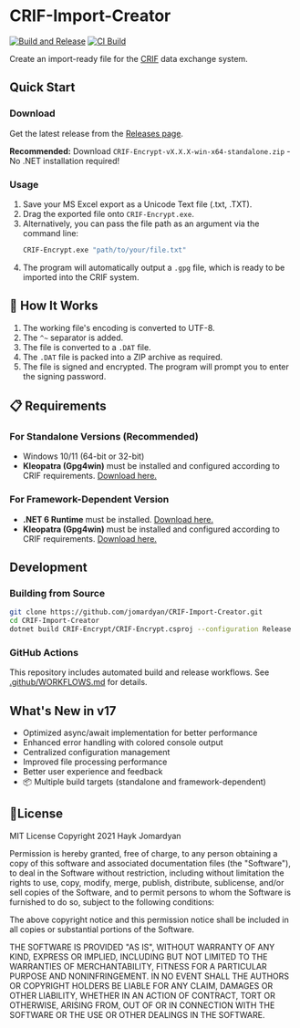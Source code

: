 # CRIF-Import-Creator

[![Build and Release](https://github.com/jomardyan/CRIF-Import-Creator/actions/workflows/build-and-release.yml/badge.svg)](https://github.com/jomardyan/CRIF-Import-Creator/actions/workflows/build-and-release.yml)
[![CI Build](https://github.com/jomardyan/CRIF-Import-Creator/actions/workflows/ci.yml/badge.svg)](https://github.com/jomardyan/CRIF-Import-Creator/actions/workflows/ci.yml)


Create an import-ready file for the [CRIF](https://www.crif.pl/) data exchange system.

## Quick Start

### Download
Get the latest release from the [Releases page](https://github.com/jomardyan/CRIF-Import-Creator/releases).

**Recommended:** Download `CRIF-Encrypt-vX.X.X-win-x64-standalone.zip` - No .NET installation required!

### Usage

1. Save your MS Excel export as a Unicode Text file (.txt, .TXT).
2. Drag the exported file onto `CRIF-Encrypt.exe`.
3. Alternatively, you can pass the file path as an argument via the command line:
   ```bash
   CRIF-Encrypt.exe "path/to/your/file.txt"
   ```
4. The program will automatically output a `.gpg` file, which is ready to be imported into the CRIF system.

## 🔧 How It Works
1. The working file's encoding is converted to UTF-8.
2. The `^~` separator is added.
3. The file is converted to a `.DAT` file.
4. The `.DAT` file is packed into a ZIP archive as required.
5. The file is signed and encrypted. The program will prompt you to enter the signing password.


## 📋 Requirements

### For Standalone Versions (Recommended)
- Windows 10/11 (64-bit or 32-bit)
- **Kleopatra (Gpg4win)** must be installed and configured according to CRIF requirements. [Download here.](https://www.gpg4win.org/download.html)

### For Framework-Dependent Version
- **.NET 6 Runtime** must be installed. [Download here.](https://dotnet.microsoft.com/download/dotnet/6.0/runtime)
- **Kleopatra (Gpg4win)** must be installed and configured according to CRIF requirements. [Download here.](https://www.gpg4win.org/download.html)

## Development

### Building from Source
```bash
git clone https://github.com/jomardyan/CRIF-Import-Creator.git
cd CRIF-Import-Creator
dotnet build CRIF-Encrypt/CRIF-Encrypt.csproj --configuration Release
```

### GitHub Actions
This repository includes automated build and release workflows. See [.github/WORKFLOWS.md](.github/WORKFLOWS.md) for details.

## What's New in v17
- Optimized async/await implementation for better performance
- Enhanced error handling with colored console output  
- Centralized configuration management
- Improved file processing performance
- Better user experience and feedback
- 📦 Multiple build targets (standalone and framework-dependent)

## 📝License

MIT License
Copyright 2021 Hayk Jomardyan

Permission is hereby granted, free of charge, to any person obtaining a copy of this software and associated documentation files (the "Software"), to deal in the Software without restriction, including without limitation the rights to use, copy, modify, merge, publish, distribute, sublicense, and/or sell copies of the Software, and to permit persons to whom the Software is furnished to do so, subject to the following conditions:

The above copyright notice and this permission notice shall be included in all copies or substantial portions of the Software.

THE SOFTWARE IS PROVIDED "AS IS", WITHOUT WARRANTY OF ANY KIND, EXPRESS OR IMPLIED, INCLUDING BUT NOT LIMITED TO THE WARRANTIES OF MERCHANTABILITY, FITNESS FOR A PARTICULAR PURPOSE AND NONINFRINGEMENT. IN NO EVENT SHALL THE AUTHORS OR COPYRIGHT HOLDERS BE LIABLE FOR ANY CLAIM, DAMAGES OR OTHER LIABILITY, WHETHER IN AN ACTION OF CONTRACT, TORT OR OTHERWISE, ARISING FROM, OUT OF OR IN CONNECTION WITH THE SOFTWARE OR THE USE OR OTHER DEALINGS IN THE SOFTWARE.
